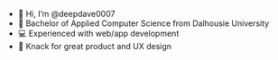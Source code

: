 - 👋 Hi, I’m @deepdave0007
- 📖 Bachelor of Applied Computer Science from Dalhousie University
- 💻 Experienced with web/app development
- 👀 Knack for great product and UX design


<!---
deepdave0007/deepdave0007 is a ✨ special ✨ repository because its `README.md` (this file) appears on your GitHub profile.
You can click the Preview link to take a look at your changes.
--->

